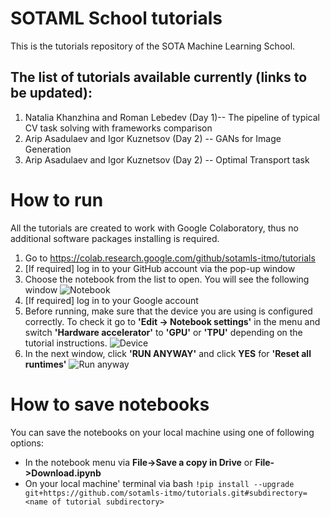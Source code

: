 # SOTAML School tutorials
This is the tutorials repository of the SOTA Machine Learning School.

## The list of tutorials available currently (links to be updated):
1. Natalia Khanzhina and Roman Lebedev (Day 1)-- The pipeline of typical CV task solving with frameworks comparison
2. Arip Asadulaev and Igor Kuznetsov (Day 2) -- GANs for Image Generation
3. Arip Asadulaev and Igor Kuznetsov (Day 2) -- Optimal Transport task

# How to run 
All the tutorials are created to work with Google Colaboratory, thus no additional software packages installing is required.
1. Go to https://colab.research.google.com/github/sotamls-itmo/tutorials
2. [If required] log in to your GitHub account via the pop-up window
3. Choose the notebook from the list to open. You will see the following window
![Notebook](/img/notebook.png)
4. [If required] log in to your Google account
5. Before running, make sure that the device you are using is configured correctly. To check it go to **'Edit -> Notebook settings'** in the menu  and switch **'Hardware accelerator'** to **'GPU'** or **'TPU'** depending on the tutorial instructions.
![Device](/img/gpu.png)
6. In the next window, click **'RUN ANYWAY'** and click **YES** for **'Reset all runtimes'**
![Run anyway](/img/run.png)
# How to save notebooks
You can save the notebooks on your local machine using one of following options:
- In the notebook menu via **File->Save a copy in Drive** or **File->Download.ipynb**
- On your local machine' terminal via bash `!pip install --upgrade git+https://github.com/sotamls-itmo/tutorials.git#subdirectory=<name of tutorial subdirectory>`
